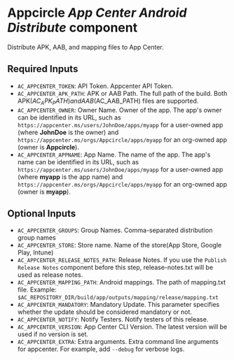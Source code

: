 # Appcircle _App Center Android Distribute_ component

Distribute APK, AAB, and mapping files to App Center.

## Required Inputs

- `AC_APPCENTER_TOKEN`: API Token. Appcenter API Token.
- `AC_APPCENTER_APK_PATH`: APK or AAB Path. The full path of the build. Both APK($AC_APK_PATH) and AAB($AC_AAB_PATH) files are supported.
- `AC_APPCENTER_OWNER`: Owner Name. Owner of the app. The app's owner can be identified in its URL, such as `https://appcenter.ms/users/JohnDoe/apps/myapp` for a user-owned app (where **JohnDoe** is the owner) and `https://appcenter.ms/orgs/Appcircle/apps/myapp` for an org-owned app (owner is **Appcircle**).
- `AC_APPCENTER_APPNAME`: App Name. The name of the app. The app's name can be identified in its URL, such as `https://appcenter.ms/users/JohnDoe/apps/myapp` for a user-owned app (where **myapp** is the app name) and `https://appcenter.ms/orgs/Appcircle/apps/myapp` for an org-owned app (owner is **myapp**).

## Optional Inputs

- `AC_APPCENTER_GROUPS`: Group Names. Comma-separated distribution group names
- `AC_APPCENTER_STORE`: Store name. Name of the store(App Store, Google Play, Intune)
- `AC_APPCENTER_RELEASE_NOTES_PATH`: Release Notes. If you use the `Publish Release Notes` component before this step, release-notes.txt will be used as release notes.
- `AC_APPCENTER_MAPPING_PATH`: Android mappings. The path of mapping.txt file. Example: `$AC_REPOSITORY_DIR/build/app/outputs/mapping/release/mapping.txt`
- `AC_APPCENTER_MANDATORY`: Mandatory Update. This parameter specifies whether the update should be considered mandatory or not.
- `AC_APPCENTER_NOTIFY`: Notify Testers. Notify testers of this release.
- `AC_APPCENTER_VERSION`: App Center CLI Version. The latest version will be used if no version is set.
- `AC_APPCENTER_EXTRA`: Extra arguments. Extra command line arguments for appcenter. For example, add `--debug` for verbose logs.
